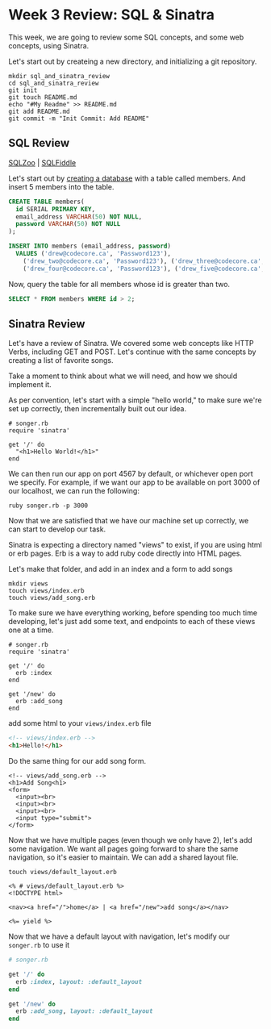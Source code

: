 # Week 3 Review: SQL & Sinatra
This week, we are going to review some SQL concepts, and some web concepts, using Sinatra.  
  
Let's start out by createing a new directory, and initializing a git repository.
```
mkdir sql_and_sinatra_review
cd sql_and_sinatra_review
git init
git touch README.md
echo "#My Readme" >> README.md
git add README.md
git commit -m "Init Commit: Add README"
```
## SQL Review
[SQLZoo](www.sqlzoo.net) | [SQLFiddle](http://sqlfiddle.com/#!15/5df3a1/2)  
  
Let's start out by [creating a
database](http://www.postgresql.org/docs/9.3/static/app-createdb.html)
with a table called members. And insert 5 members into the table.
```sql
CREATE TABLE members(
  id SERIAL PRIMARY KEY,
  email_address VARCHAR(50) NOT NULL,
  password VARCHAR(50) NOT NULL
);

INSERT INTO members (email_address, password)
  VALUES ('drew@codecore.ca', 'Password123'),
    ('drew_two@codecore.ca', 'Password123'), ('drew_three@codecore.ca', 'Password123')
    ('drew_four@codecore.ca', 'Password123'), ('drew_five@codecore.ca', 'Password123');
```
Now, query the table for all members whose id is greater than two.
```sql
SELECT * FROM members WHERE id > 2;
```
## Sinatra Review
Let's have a review of Sinatra. We covered some web concepts like HTTP Verbs, including GET and POST. Let's continue with the same concepts by creating a list of favorite songs.  
  
Take a moment to think about what we will need, and how we should implement it.  
  
As per convention, let's start with a simple "hello world," to make sure we're set up correctly, then incrementally built out our idea.  
```
# songer.rb
require 'sinatra'

get '/' do
  "<h1>Hello World!</h1>"
end
```
We can then run our app on port 4567 by default, or whichever open port we specify. For example, if we want our app to be available on port 3000 of our localhost, we can run the following:
```
ruby songer.rb -p 3000
```
Now that we are satisfied that we have our machine set up correctly, we can start to develop our task.  
  
Sinatra is expecting a directory named "views" to exist, if you are using html or erb pages. Erb is a way to add ruby code directly into HTML pages.  
  
Let's make that folder, and add in an index and a form to add songs
```
mkdir views
touch views/index.erb
touch views/add_song.erb
```
To make sure we have everything working, before spending too much time developing, let's just add some text, and endpoints to each of these views one at a time.
```
# songer.rb
require 'sinatra'

get '/' do
  erb :index
end

get '/new' do
  erb :add_song
end
```
add some html to your `views/index.erb` file
```html
<!-- views/index.erb -->
<h1>Hello!</h1>
```
Do the same thing for our add song form.
```erb
<!-- views/add_song.erb -->
<h1>Add Song<h1>
<form>
  <input><br>
  <input><br>
  <input><br>
  <input type="submit">
</form>
```
Now that we have multiple pages (even though we only have 2), let's add some navigation. We want all pages going forward to share the same navigation, so it's easier to maintain. We can add a shared layout file.
```
touch views/default_layout.erb
```
```erb
<% # views/default_layout.erb %>
<!DOCTYPE html>

<nav><a href="/">home</a> | <a href="/new">add song</a></nav>

<%= yield %>
```
Now that we have a default layout with navigation, let's modify our `songer.rb` to use it
```ruby
# songer.rb

get '/' do
  erb :index, layout: :default_layout
end

get '/new' do
  erb :add_song, layout: :default_layout
end
```
